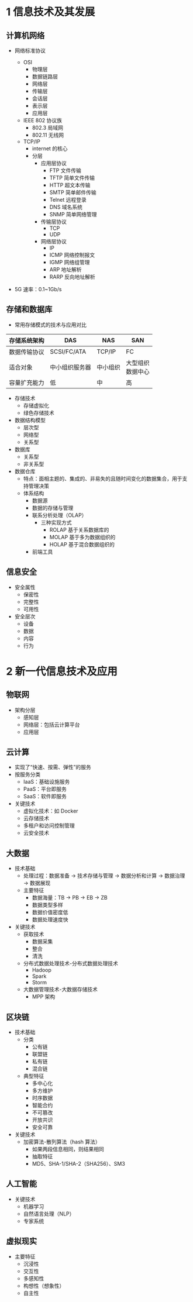 # 1 信息技术及其发展

## 计算机网络

- 网络标准协议

  - OSI
    - 物理层
    - 数据链路层
    - 网络层
    - 传输层
    - 会话层
    - 表示层
    - 应用层
  - IEEE 802 协议族
    - 802.3 局域网
    - 802.11 无线网
  - TCP/IP
    - internet 的核心
    - 分层
      - 应用层协议
        - FTP 文件传输
        - TFTP 简单文件传输
        - HTTP 超文本传输
        - SMTP 简单邮件传输
        - Telnet 远程登录
        - DNS 域名系统
        - SNMP 简单网络管理
      - 传输层协议
        - TCP
        - UDP
      - 网络层协议
        - IP
        - ICMP 网络控制报文
        - IGMP 网络组管理
        - ARP 地址解析
        - RARP 反向地址解析

- 5G
  速率：0.1~1Gb/s

## 存储和数据库

- 常用存储模式的技术与应用对比

| 存储系统架构 | DAS            | NAS      | SAN                    |
| ------------ | -------------- | -------- | ---------------------- |
| 数据传输协议 | SCSI/FC/ATA    | TCP/IP   | FC                     |
| 适合对象     | 中小组织服务器 | 中小组织 | 大型组织<br />数据中心 |
| 容量扩充能力 | 低             | 中       | 高                     |

- 存储技术
  - 存储虚拟化
  - 绿色存储技术
- 数据结构模型
  - 层次型
  - 网络型
  - 关系型
- 数据库
  - 关系型
  - 非关系型
- 数据仓库
  - 特点：面相主题的、集成的、非易失的且随时间变化的数据集合，用于支持管理决策
  - 体系结构
    - 数据源
    - 数据的存储与管理
    - 联系分析处理（OLAP）
      - 三种实现方式
        - ROLAP 基于关系数据库的
        - MOLAP 基于多为数据组织的
        - HOLAP 基于混合数据组织的
    - 前端工具

## 信息安全

- 安全属性
  - 保密性
  - 完整性
  - 可用性
- 安全层次
  - 设备
  - 数据
  - 内容
  - 行为

# 2 新一代信息技术及应用

## 物联网

- 架构分层
  - 感知层
  - 网络层：包括云计算平台
  - 应用层

## 云计算

- 实现了“快速、按需、弹性”的服务
- 按服务分类
  - IaaS：基础设施服务
  - PaaS：平台即服务
  - SaaS：软件即服务
- 关键技术
  - 虚拟化技术：如 Docker
  - 云存储技术
  - 多租户和访问控制管理
  - 云安全技术

## 大数据

- 技术基础
  - 处理过程：数据准备 → 技术存储与管理 → 数据分析和计算 → 数据治理 → 数据展现
  - 主要特征
    - 数据海量：TB → PB → EB → ZB
    - 数据类型多样
    - 数据价值密度低
    - 数据处理速度快
- 关键技术
  - 获取技术
    - 数据采集
    - 整合
    - 清洗
  - 分布式数据处理技术-分布式数据处理技术
    - Hadoop
    - Spark
    - Storm
  - 大数据管理技术-大数据存储技术
    - MPP 架构

## 区块链

- 技术基础
  - 分类
    - 公有链
    - 联盟链
    - 私有链
    - 混合链
  - 典型特征
    - 多中心化
    - 多方维护
    - 时序数据
    - 智能合约
    - 不可篡改
    - 开放共识
    - 安全可靠
- 关键技术
  - 加密算法-散列算法（hash 算法）
    - 如果两段信息相同，则结果相同
    - 抽取特征
    - MD5、SHA-1/SHA-2（SHA256）、SM3

## 人工智能

- 关键技术
  - 机器学习
  - 自然语言处理（NLP）
  - 专家系统

## 虚拟现实

- 主要特征
  - 沉浸性
  - 交互性
  - 多感知性
  - 构想性（想象性）
  - 自主性
